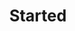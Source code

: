 ---
title: Started
sidebar: true # or false to display the sidebar
sidebarlogo: fresh-white-alt # From (static/images/logo/)
---
